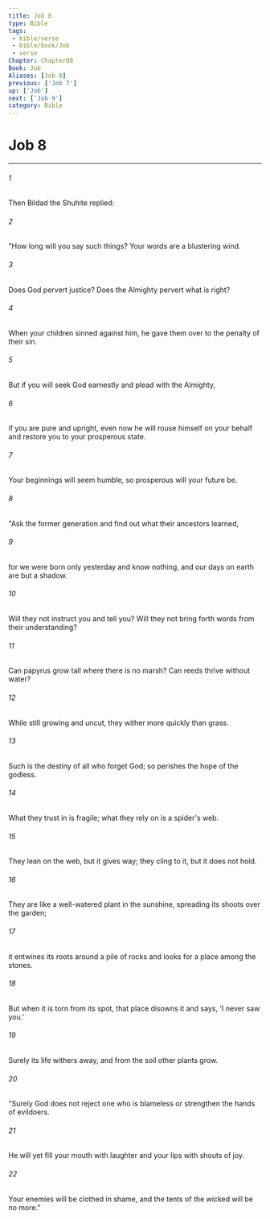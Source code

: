```yaml
---
title: Job 8
type: Bible
tags:
 - bible/verse
 - bible/book/Job
 - verse
Chapter: Chapter08
Book: Job
Aliases: [Job 8]
previous: ['Job 7']
up: ['Job']
next: ['Job 9']
category: Bible
---
```

# Job 8

***


###### 1 
Then Bildad the Shuhite replied: 

###### 2 
"How long will you say such things? Your words are a blustering wind. 

###### 3 
Does God pervert justice? Does the Almighty pervert what is right? 

###### 4 
When your children sinned against him, he gave them over to the penalty of their sin. 

###### 5 
But if you will seek God earnestly and plead with the Almighty, 

###### 6 
if you are pure and upright, even now he will rouse himself on your behalf and restore you to your prosperous state. 

###### 7 
Your beginnings will seem humble, so prosperous will your future be. 

###### 8 
"Ask the former generation and find out what their ancestors learned, 

###### 9 
for we were born only yesterday and know nothing, and our days on earth are but a shadow. 

###### 10 
Will they not instruct you and tell you? Will they not bring forth words from their understanding? 

###### 11 
Can papyrus grow tall where there is no marsh? Can reeds thrive without water? 

###### 12 
While still growing and uncut, they wither more quickly than grass. 

###### 13 
Such is the destiny of all who forget God; so perishes the hope of the godless. 

###### 14 
What they trust in is fragile; what they rely on is a spider's web. 

###### 15 
They lean on the web, but it gives way; they cling to it, but it does not hold. 

###### 16 
They are like a well-watered plant in the sunshine, spreading its shoots over the garden; 

###### 17 
it entwines its roots around a pile of rocks and looks for a place among the stones. 

###### 18 
But when it is torn from its spot, that place disowns it and says, 'I never saw you.' 

###### 19 
Surely its life withers away, and from the soil other plants grow. 

###### 20 
"Surely God does not reject one who is blameless or strengthen the hands of evildoers. 

###### 21 
He will yet fill your mouth with laughter and your lips with shouts of joy. 

###### 22 
Your enemies will be clothed in shame, and the tents of the wicked will be no more." 
